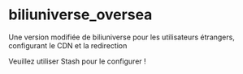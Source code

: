 # biliuniverse_oversea
Une version modifiée de biliuniverse pour les utilisateurs étrangers, configurant le CDN et la redirection

Veuillez utiliser Stash pour le configurer !
